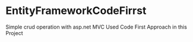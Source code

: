 # EntityFrameworkCodeFirrst
Simple crud operation with asp.net MVC
Used Code First Approach in this Project
